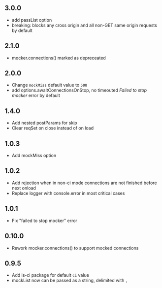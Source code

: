 ## 3.0.0

- add passList option
- breaking: blocks any cross origin and all non-GET same origin requests by default

## 2.1.0

- mocker.connections() marked as depreceated

## 2.0.0

- Change `mockMiss` default value to `500`
- add options.awaitConnectionsOnStop, no timeouted _Failed to stop mocker_ error by default

## 1.4.0

- Add nested postParams for skip
- Clear reqSet on close instead of on load

## 1.0.3
- Add mockMiss option

## 1.0.2
- Add rejection when in non-ci mode connections are not finished before next onload
- Replace logger with console.error in most critical cases

## 1.0.1
- Fix "failed to stop mocker" error

## 0.10.0

- Rework mocker.connections() to support mocked connections

## 0.9.5

- Add is-ci package for default `ci` value
- mockList now can be passed as a string, delimited with `,`
